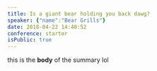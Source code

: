 ```yaml
---
title: Is a giant bear holding you back dawg?
speaker: {"name":"Bear Grills"}
date: 2018-04-22 14:40:52
conference: starter
isPublic: true
---
```


this is the **body** of the summary lol
